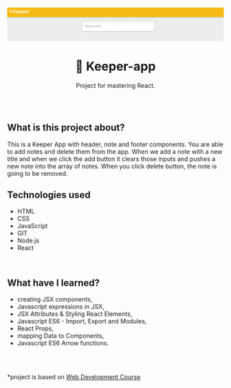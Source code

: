 <p align="center">
<a href="https://github.com/monikasleboda/Keeper-app"><img src="images/screenshot_updated.png" alt="screenshot"></a>
</p>

<h1 align="center">📓 Keeper-app</h1>
  <p align="center">Project for mastering React.</p>
<br>
<br>

## What is this project about?
This is a Keeper App with header, note and footer components. You are able to add notes and delete them from the app. When we add a note with a new title and when we click the add button it clears those inputs and pushes a new note into the array of notes. When you click delete button, the note is going to be removed.

## Technologies used
- HTML
- CSS
- JavaScript
- GIT
- Node.js
- React

<br>

## What have I learned?
- creating JSX components,
- Javascript expressions in JSX,
- JSX Attributes & Styling React Elements,
- Javascript ES6 - Import, Export and Modules,
- React Props,
- mapping Data to Components,
- Javascript ES6 Arrow functions.

<br>
<br>


*project is based on [Web Development Course](https://www.udemy.com/course/the-complete-web-development-bootcamp/)
